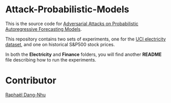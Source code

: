# Attack-Probabilistic-Models

This is the source code for [Adversarial Attacks on Probabilistic Autoregressive Forecasting Models](https://arxiv.org/pdf/2003.03778.pdf). 

This repository contains two sets of experiments, one for the 
[UCI electricity dataset](https://archive.ics.uci.edu/ml/datasets/ElectricityLoadDiagrams20112014#),
and one on historical S&P500 stock prices. 

In both the **Electricity** and **Finance** folders, 
you will find another **README** file describing how to run the experiments.

# Contributor

[Raphaël Dang-Nhu](dang-nhu.fr)




